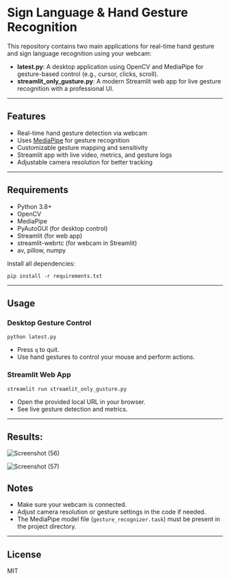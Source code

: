 # Sign Language & Hand Gesture Recognition

This repository contains two main applications for real-time hand gesture and sign language recognition using your webcam:

- **latest.py**: A desktop application using OpenCV and MediaPipe for gesture-based control (e.g., cursor, clicks, scroll).
- **streamlit_only_gusture.py**: A modern Streamlit web app for live gesture recognition with a professional UI.

---

## Features

- Real-time hand gesture detection via webcam
- Uses [MediaPipe](https://mediapipe.dev/) for gesture recognition
- Customizable gesture mapping and sensitivity
- Streamlit app with live video, metrics, and gesture logs
- Adjustable camera resolution for better tracking

---

## Requirements

- Python 3.8+
- OpenCV
- MediaPipe
- PyAutoGUI (for desktop control)
- Streamlit (for web app)
- streamlit-webrtc (for webcam in Streamlit)
- av, pillow, numpy

Install all dependencies:
```
pip install -r requirements.txt
```

---

## Usage

### Desktop Gesture Control

```
python latest.py
```
- Press `q` to quit.
- Use hand gestures to control your mouse and perform actions.

### Streamlit Web App

```
streamlit run streamlit_only_gusture.py
```
- Open the provided local URL in your browser.
- See live gesture detection and metrics.

---

## Results:

![Screenshot (56)](https://github.com/user-attachments/assets/2e7d410f-1c0a-4102-aa85-c3c65db177ba)

![Screenshot (57)](https://github.com/user-attachments/assets/f320469c-a47c-46e0-8219-4c513268f584)

## Notes

- Make sure your webcam is connected.
- Adjust camera resolution or gesture settings in the code if needed.
- The MediaPipe model file (`gesture_recognizer.task`) must be present in the project directory.

---

## License

MIT
